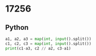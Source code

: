 # 17256

## Python

```python
a1, a2, a3 = map(int, input().split())
c1, c2, c3 = map(int, input().split())
print(c1-a3, c2 // a2, c3-a1)
```
